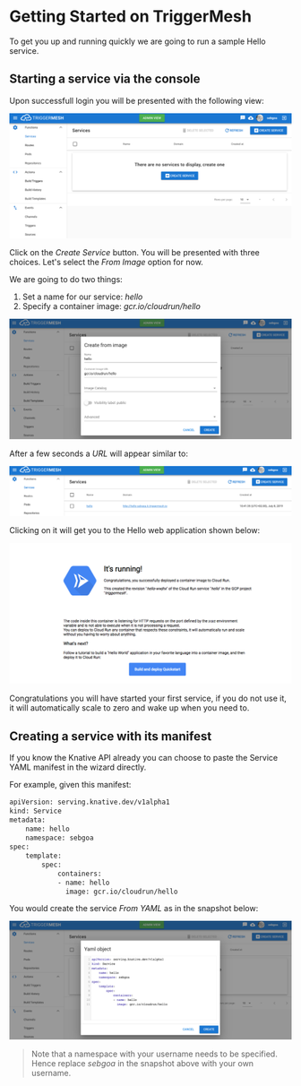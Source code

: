 # Getting Started on TriggerMesh

To get you up and running quickly we are going to run a sample Hello service.

## Starting a service via the console

Upon successfull login you will be presented with the following view:

![triggermesh console](./images/tmconsole.png)

Click on the _Create Service_ button. You will be presented with three choices. Let's select the _From Image_ option for now.

We are going to do two things:

1. Set a name for our service: _hello_
2. Specify a container image: _gcr.io/cloudrun/hello_

![service wizard](./images/tmcloudrun.png)

After a few seconds a _URL_ will appear similar to:

![service view with routes](./images/tmservice.png)

Clicking on it will get you to the Hello web application shown below:

![cloudrun hello webpage](./images/cloudrun.png)

Congratulations you will have started your first service, if you do not use it, it will automatically scale to zero and wake up when you need to.

## Creating a service with its manifest

If you know the Knative API already you can choose to paste the Service YAML manifest in the wizard directly.

For example, given this manifest:

```
apiVersion: serving.knative.dev/v1alpha1
kind: Service
metadata:
    name: hello
    namespace: sebgoa
spec:
    template:
        spec:
            containers:
            - name: hello
              image: gcr.io/cloudrun/hello
```

You would create the service _From YAML_ as in the snapshot below:

![service from yaml](./images/tmyaml.png)

> Note that a namespace with your username needs to be specified. Hence replace _sebgoa_ in the snapshot above with your own username.

